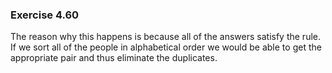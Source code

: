 ### Exercise 4.60
The reason why this happens is because all of the answers satisfy the rule. If we sort all of the people in alphabetical order we would be able to get the appropriate pair and thus eliminate the duplicates.
